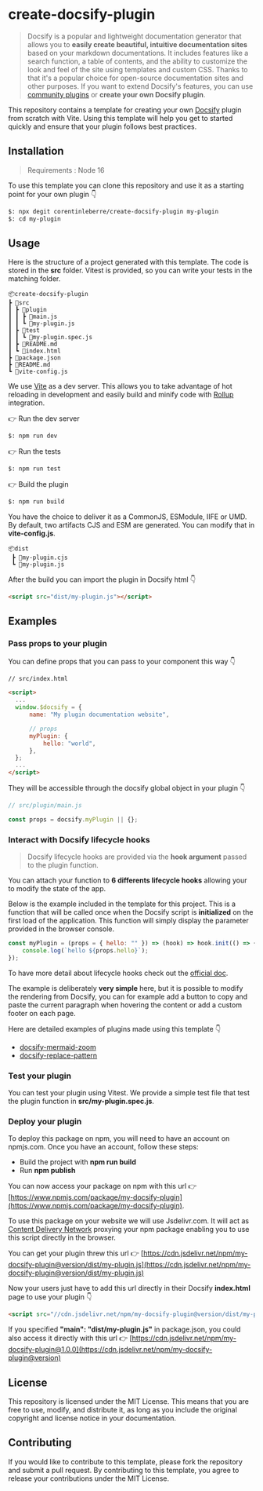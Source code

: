# create-docsify-plugin

> Docsify is a popular and lightweight documentation generator that allows you to **easily create beautiful, intuitive documentation sites** based on your markdown documentations. It includes features like a search function, a table of contents, and the ability to customize the look and feel of the site using templates and custom CSS. Thanks to that it's a popular choice for open-source documentation sites and other purposes.
If you want to extend Docsify's features, you can use [community plugins](https://github.com/docsifyjs/awesome-docsify#plugins) or **create your own Docsify plugin**.

This repository contains a template for creating your own [Docsify](https://docsify.js.org/#/) plugin from scratch with Vite. Using this template will help you get to started quickly and ensure that your plugin follows best practices.

## Installation

> Requirements : Node 16

To use this template you can clone this repository and use it as a starting point for your own plugin 👇

```bash
$: npx degit corentinleberre/create-docsify-plugin my-plugin
$: cd my-plugin
```

## Usage

Here is the structure of a project generated with this template. The code is stored in the **src** folder. Vitest is provided, so you can write your tests in the matching folder.

```text
📦create-docsify-plugin
┣ 📂src
┃ ┣ 📂plugin
┃ ┃ ┣ 📜main.js
┃ ┃ ┗ 📜my-plugin.js
┃ ┣ 📂test
┃ ┃ ┗ 📜my-plugin.spec.js
┃ ┣ 📜README.md
┃ ┗ 📜index.html
┣ 📜package.json
┣ 📜README.md
┗ 📜vite-config.js
```

We use [Vite](https://github.com/vitejs/vite) as a dev server. This allows you to take advantage of hot reloading in development and easily build and minify code with [Rollup](https://rollupjs.org/) integration.

👉 Run the dev server

```bash
$: npm run dev
```

👉 Run the tests

```bash
$: npm run test
```

👉 Build the plugin

```bash
$: npm run build
```

You have the choice to deliver it as a CommonJS, ESModule, IIFE or UMD. By default, two artifacts CJS and ESM are generated. You can modify that in **vite-config.js**.

```text
📦dist
 ┣ 📜my-plugin.cjs
 ┗ 📜my-plugin.js
```

After the build you can import the plugin in Docsify html 👇

```html
<script src="dist/my-plugin.js"></script>
```

## Examples

### Pass props to your plugin

You can define props that you can pass to your component this way 👇

```html
// src/index.html

<script>
  ...
  window.$docsify = {
      name: "My plugin documentation website",

      // props
      myPlugin: {
          hello: "world",
      },
  };
  ...
</script>
```

They will be accessible through the docsify global object in your plugin 👇

```javascript
// src/plugin/main.js

const props = docsify.myPlugin || {};
```

### Interact with Docsify lifecycle hooks

> Docsify lifecycle hooks are provided via the **hook argument** passed to the plugin function.

You can attach your function to **6 differents lifecycle hooks** allowing your to modify the state of the app.

Below is the example included in the template for this project. This is a function that will be called once when the Docsify script is **initialized** on the first load of the application. This function will simply display the parameter provided in the browser console.

```javascript
const myPlugin = (props = { hello: "" }) => (hook) => hook.init(() => {
    console.log(`hello ${props.hello}`);
});
```

To have more detail about lifecycle hooks check out the [official doc](https://docsify.js.org/#/write-a-plugin?id=lifecycle-hooks).

The example is deliberately **very simple** here, but it is possible to modify the rendering from Docsify, you can for example add a button to copy and paste the current paragraph when hovering the content or add a custom footer on each page.

Here are detailed examples of plugins made using this template 👇

- [docsify-mermaid-zoom](https://github.com/corentinleberre/docsify-mermaid-zoom)
- [docsify-replace-pattern](https://github.com/corentinleberre/docsify-replace-pattern)

### Test your plugin

You can test your plugin using Vitest. We provide a simple test file that test the plugin function in **src/my-plugin.spec.js**.

### Deploy your plugin

To deploy this package on npm, you will need to have an account on npmjs.com. Once you have an account, follow these steps:

- Build the project with **npm run build**
- Run **npm publish**

You can now access your package on npm with this url 👉 [https://www.npmjs.com/package/my-docsify-plugin](https://www.npmjs.com/package/my-docsify-plugin).

To use this package on your website we will use Jsdelivr.com. It will act as [Content Delivery Network](https://en.wikipedia.org/wiki/Content_delivery_network) proxying your npm package enabling you to use this script directly in the browser.

You can get your plugin threw this url 👉 [https://cdn.jsdelivr.net/npm/my-docsify-plugin@version/dist/my-plugin.js](https://cdn.jsdelivr.net/npm/my-docsify-plugin@version/dist/my-plugin.js)

Now your users just have to add this url directly in their Docsify **index.html** page to use your plugin 👇

```html
<script src="//cdn.jsdelivr.net/npm/my-docsify-plugin@version/dist/my-plugin.js"></script>
```

If you specified **"main": "dist/my-plugin.js"** in package.json, you could also access it directly with this url 👉 [https://cdn.jsdelivr.net/npm/my-docsify-plugin@1.0.0](https://cdn.jsdelivr.net/npm/my-docsify-plugin@version)

## License

This repository is licensed under the MIT License. This means that you are free to use, modify, and distribute it, as long as you include the original copyright and license notice in your documentation.

## Contributing

If you would like to contribute to this template, please fork the repository and submit a pull request. By contributing to this template, you agree to release your contributions under the MIT License.
